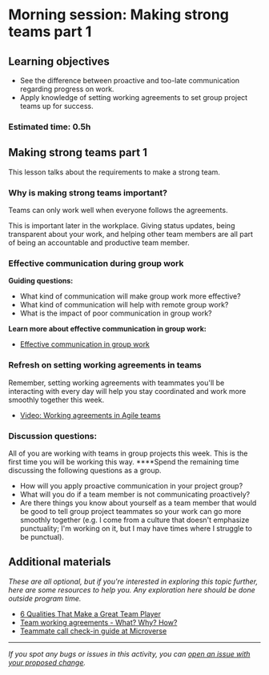# Morning session: Making strong teams part 1

## Learning objectives

- See the difference between proactive and too-late communication regarding progress on work.
- Apply knowledge of setting working agreements to set group project teams up for success.

### **Estimated time**: 0.5h

## Making strong teams part 1

This lesson talks about the requirements to make a strong team.

### Why is making strong teams important?

Teams can only work well when everyone follows the agreements.

This is important later in the workplace. Giving status updates, being transparent about your work, and helping other team members are all part of being an accountable and productive team member.

### Effective communication during group work

**Guiding questions:**

- What kind of communication will make group work more effective?
- What kind of communication will help with remote group work?
- What is the impact of poor communication in group work?

**Learn more about effective communication in group work:**

- [Effective communication in group work](https://www.loom.com/share/5fa017a9233f43b9bae58ff37fd60e2a)

### Refresh on setting working agreements in teams

Remember, setting working agreements with teammates you'll be interacting with every day will help you stay coordinated and work more smoothly together this week.

- [Video: Working agreements in Agile teams](https://www.youtube.com/watch?v=0Lyy4CBOO3g)

### **Discussion questions:**

All of you are working with teams in group projects this week. This is the first time you will be working this way. ****Spend the remaining time discussing the following questions as a group.

- How will you apply proactive communication in your project group?
- What will you do if a team member is not communicating proactively?
- Are there things you know about yourself as a team member that would be good to tell group project teammates so your work can go more smoothly together (e.g. I come from a culture that doesn't emphasize punctuality; I'm working on it, but I may have times where I struggle to be punctual).

## Additional materials

*These are all optional, but if you're interested in exploring this topic further, here are some resources to help you. Any exploration here should be done outside program time.*

- [6 Qualities That Make a Great Team Player](https://www.indeed.com/career-advice/career-development/team-player-qualities)
- [Team working agreements - What? Why? How?](https://medium.com/@angelydaz/team-working-agreements-what-why-how-28b2970b71ca)
- [Teammate call check-in guide at Microverse](https://microverse.zendesk.com/knowledge/articles/360050419034/en-us?brand_id=360002597114&return_to=%2Fhc%2Fen-us%2Farticles%2F360050419034)

------

_If you spot any bugs or issues in this activity, you can [open an issue with your proposed change](https://github.com/microverseinc/curriculum-transversal-skills/blob/main/git-github/articles/open_issue.md)._
